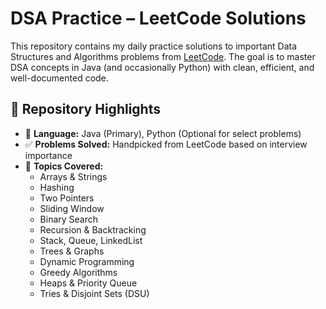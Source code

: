 # DSA Practice – LeetCode Solutions

This repository contains my daily practice solutions to important Data Structures and Algorithms problems from [LeetCode](https://leetcode.com/u/ashks10/). The goal is to master DSA concepts in Java (and occasionally Python) with clean, efficient, and well-documented code.


## 📌 Repository Highlights

- 🚀 **Language:** Java (Primary), Python (Optional for select problems)
- ✅ **Problems Solved:** Handpicked from LeetCode based on interview importance
- 🧠 **Topics Covered:**
  - Arrays & Strings
  - Hashing
  - Two Pointers
  - Sliding Window
  - Binary Search
  - Recursion & Backtracking
  - Stack, Queue, LinkedList
  - Trees & Graphs
  - Dynamic Programming
  - Greedy Algorithms
  - Heaps & Priority Queue
  - Tries & Disjoint Sets (DSU)



